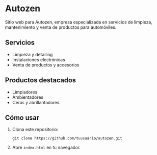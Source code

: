 # Autozen

Sitio web para Autozen, empresa especializada en servicios de limpieza, mantenimiento y venta de productos para automóviles.

## Servicios

- Limpieza y detailing
- Instalaciones electrónicas
- Venta de productos y accesorios

## Productos destacados

- Limpiadores
- Ambientadores
- Ceras y abrillantadores

## Cómo usar

1. Clona este repositorio:
   ```
   git clone https://github.com/tuusuario/autozen.git
   ```

2. Abre `index.html` en tu navegador.
